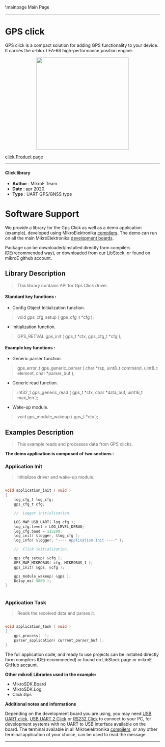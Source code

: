 \mainpage Main Page
 
---
# GPS click

GPS click is a compact solution for adding GPS functionality to your device. It carries the u-blox LEA-6S high-performance position engine.

<p align="center">
  <img src="https://download.mikroe.com/images/click_for_ide/gps_click.png" height=300px>
</p>

[click Product page](https://www.mikroe.com/gps-click)

---


#### Click library 

- **Author**        : MikroE Team
- **Date**          : apr 2020.
- **Type**          : UART GPS/GNSS type


# Software Support

We provide a library for the Gps Click 
as well as a demo application (example), developed using MikroElektronika 
[compilers](https://shop.mikroe.com/compilers). 
The demo can run on all the main MikroElektronika [development boards](https://shop.mikroe.com/development-boards).

Package can be downloaded/installed directly form compilers IDE(recommended way), or downloaded from our LibStock, or found on mikroE github account. 

## Library Description

> This library contains API for Gps Click driver.

#### Standard key functions :

- Config Object Initialization function.
> void gps_cfg_setup ( gps_cfg_t *cfg ); 
 
- Initialization function.
> GPS_RETVAL gps_init ( gps_t *ctx, gps_cfg_t *cfg );


#### Example key functions :

- Generic parser function.
> gps_error_t gps_generic_parser ( char *rsp,  uint8_t command, uint8_t element, char *parser_buf );
 
- Generic read function.
> int32_t gps_generic_read ( gps_t *ctx, char *data_buf, uint16_t max_len );

- Wake-up module.
> void gps_module_wakeup ( gps_t *ctx );

## Examples Description

> This example reads and processes data from GPS clicks.

**The demo application is composed of two sections :**

### Application Init 

> Initializes driver and wake-up module.

```c

void application_init ( void )
{
    log_cfg_t log_cfg;
    gps_cfg_t cfg;

    //  Logger initialization.

    LOG_MAP_USB_UART( log_cfg );
    log_cfg.level = LOG_LEVEL_DEBUG;
    log_cfg.baud = 115200;
    log_init( &logger, &log_cfg );
    log_info( &logger, "---- Application Init ----" );

    //  Click initialization.

    gps_cfg_setup( &cfg );
    GPS_MAP_MIKROBUS( cfg, MIKROBUS_1 );
    gps_init( &gps, &cfg );

    gps_module_wakeup( &gps );
    Delay_ms( 5000 );
}
  
```

### Application Task

> Reads the received data and parses it.

```c

void application_task ( void )
{
    gps_process(  );
    parser_application( current_parser_buf );
} 

```

The full application code, and ready to use projects can be  installed directly form compilers IDE(recommneded) or found on LibStock page or mikroE GitHub accaunt.

**Other mikroE Libraries used in the example:** 

- MikroSDK.Board
- MikroSDK.Log
- Click.Gps

**Additional notes and informations**

Depending on the development board you are using, you may need 
[USB UART click](https://shop.mikroe.com/usb-uart-click), 
[USB UART 2 Click](https://shop.mikroe.com/usb-uart-2-click) or 
[RS232 Click](https://shop.mikroe.com/rs232-click) to connect to your PC, for 
development systems with no UART to USB interface available on the board. The 
terminal available in all Mikroelektronika 
[compilers](https://shop.mikroe.com/compilers), or any other terminal application 
of your choice, can be used to read the message.



---
